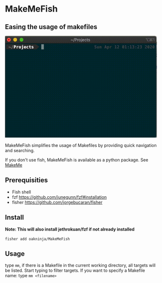 # MakeMeFish
## Easing the usage of makefiles
[![Demo](https://github.com/OakNinja/MakeMeFish/raw/master/docs/mmf.gif)](https://github.com/OakNinja/MakeMeFish/raw/master/docs/mmf.gif)

MakeMeFish simplifies the usage of Makefiles by providing quick navigation and searching.

If you don't use fish, MakeMeFish is available as a python package. 
See [MakeMe](https://github.com/OakNinja/MakeMe/)

## Prerequisities
* Fish shell
* fzf https://github.com/junegunn/fzf#installation
* fisher https://github.com/jorgebucaran/fisher

## Install 
**Note: This will also install jethrokuan/fzf if not already installed**

`fisher add oakninja/MakeMeFish`

## Usage
type `mm`, if there is a Makefile in the current working directory, all targets will be listed. Start typing to filter targets.
If you want to specify a Makefile name:
type `mm <filename>`

